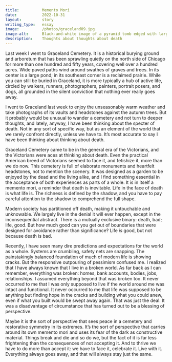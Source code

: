 ```yaml
---
title:          Memento Mori
date:           2022-10-31
layout:         story
writing_type:   essay
image:          /photos/graceland09.jpg
image-alt:      Black-and-white image of a pyramid tomb edged with large branching trees
description:    Thoughts about thoughts about death
---
```


Last week I went to Graceland Cemetery. It is a historical burying ground and arboretum that has been sprawling quietly on the north side of Chicago for more than one hundred and fifty years, covering well over a hundred acres. Wide paved paths wind around swathes of graves and trees. In its center is a large pond; in its southeast corner is a reclaimed prairie. While you can still be buried in Graceland, it is more typically a hub of active life, circled by walkers, runners, photographers, painters, portrait posers, and dogs, all grounded in the silent conviction that nothing ever really goes away.

I went to Graceland last week to enjoy the unseasonably warm weather and take photographs of its vaults and headstones against the autumn trees. But it probably would be unusual to wander a cemetery and not turn to deeper thoughts, and lately, anyway, I have been thinking about the specter of death. Not in any sort of specific way, but as an element of the world that we rarely confront directly, unless we have to. It’s most accurate to say I have been thinking about thinking about death.

Graceland Cemetery came to be in the general era of the Victorians, and the Victorians were aces at thinking about death. Even the practical American breed of Victorians seemed to face it, and fetishize it, more than we do now. This cemetery is full of elaborate monuments and heartfelt headstones, not to mention the scenery. It was designed as a garden to be enjoyed by the dead and the living alike, and I find something essential in the acceptance of both experiences as parts of a whole. It is in itself a memento mori, a reminder that death is inevitable. Life in the face of death is what life is. The richness is defined by the shadow, and you have to pay careful attention to the shadow to comprehend the full shape.

Modern society has partitioned off death, making it untouchable and unknowable. We largely live in the denial it will ever happen, except in the inconsequential abstract. There is a mutually exclusive binary: death, bad; life, good. But how much good can you get out of boundaries that were designed for avoidance rather than significance? Life _is_ good, but not because death is bad.

Recently, I have seen many dire predictions and expectations for the world as a whole. Systems are crumbling, safety nets are snapping. The painstakingly balanced foundation of much of modern life is showing cracks. But the responsive outpouring of pessimism confused me. I realized that I have always known that I live in a broken world. As far back as I can remember, everything was broken: homes, bank accounts, bodies, jobs, relationships. I assumed everything beyond that was broken too. It never occurred to me that I was only supposed to live if the world around me was intact and functional. It never occurred to me that life was supposed to be anything but finding hope in the cracks and building what you could anew, even if what you built would be swept away again. That was just the deal. It was a disadvantage of circumstance that has turned out to be a blessing of perspective.

Maybe it is the sort of perspective that sees peace in a cemetery and restorative symmetry in its extremes. It’s the sort of perspective that carries around its own memento mori and uses its fear of the dark as constructive material. Things break and die and so do we, but the fact of it is far less frightening than the consequences of not accepting it. And to thrive we have to do more than accept it: we have to face it, celebrate it. Live with it. Everything always goes away, and that will always stay just the same.
